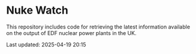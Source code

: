 # Nuke Watch

This repository includes code for retrieving the latest information available on the output of EDF nuclear power plants in the UK.

Last updated: 2025-04-19 20:15